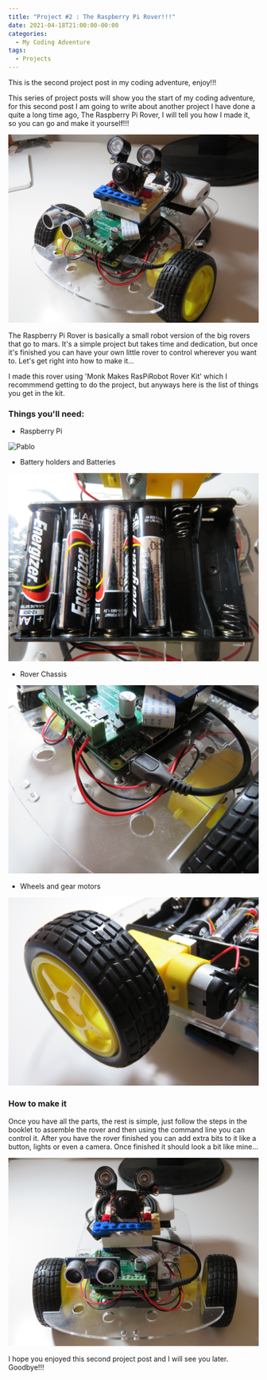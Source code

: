 ```yaml
---
title: "Project #2 : The Raspberry Pi Rover!!!"
date: 2021-04-18T21:00:00-00:00
categories:
  - My Coding Adventure
tags:
  - Projects
---
```


This is the second project post in my coding adventure, enjoy!!!

This series of project posts will show you the start of my coding adventure, for this second post I am going to write about another project I have done a quite a long time ago, The Raspberry Pi Rover, I will tell you how I made it, so you can go and make it yourself!!!

![Pablo](/assets/images/Rover/IMG_6235.JPG)

The Raspberry Pi Rover is basically a small robot version of the big rovers that go to mars. It's a simple project but takes time and dedication, but once it's finished you can have your own little rover to control wherever you want to. Let's get right into how to make it...

I made this rover using 'Monk Makes RasPiRobot Rover Kit' which I recommmend getting to do the project, but anyways here is the list of things you get in the kit.

### Things you'll need:

- Raspberry Pi

![Pablo](/assets/images/Rover/IMG_6238.JPG)

- Battery holders and Batteries

![Pablo](/assets/images/Rover/IMG_6230.JPG)

- Rover Chassis

![Pablo](/assets/images/Rover/IMG_6239.JPG)

- Wheels and gear motors

![Pablo](/assets/images/Rover/IMG_6231.JPG)

### How to make it

Once you have all the parts, the rest is simple, just follow the steps in the booklet to assemble the rover and then using the command line you can control it. After you have the rover finished you can add extra bits to it like a button, lights or even a camera. Once finished it should look a bit like mine...

![Pablo](/assets/images/Rover/IMG_6233.JPG)

I hope you enjoyed this second project post and I will see you later. Goodbye!!!

 
